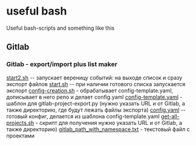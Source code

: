 # useful bash
Useful bash-scripts and something like this

## Gitlab
### Gitlab - export/import plus list maker

[start2.sh](start2.sh) -- запускает вереницу событий: на выходе список и сразу экспорт файлов
[start.sh](start.sh) -- при наличии готового списка запускается экспорт
[config-creation.sh](config-creation.sh) - обрабатывает config-template.yaml, дописывает в него репо и делает config.yaml 
[config-template.yaml](config-template.yaml) - шаблон для gitlab-project-export.py (нужно указать URL и от Gitlab, а также директорию, где будут лежать файлы экспорта)
[config.yaml](config.yaml) -- готовый конфиг, делается из шаблона config-template.yaml 
[get-all-projects.sh](get-all-projects.sh) - скрипт для получения нужно указать URL и от Gitlab, а также директорию)
[gitlab_path_with_namespace.txt](gitlab_path_with_namespace.txt) - текстовый файл с проектами